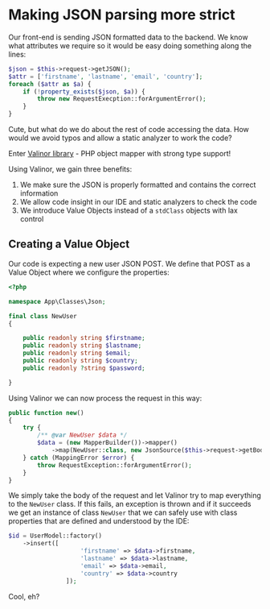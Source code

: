 # Making JSON parsing more strict

Our front-end is sending JSON formatted data to the backend. We know what attributes we require so it would be easy doing something along the lines:

```php
$json = $this->request->getJSON();
$attr = ['firstname', 'lastname', 'email', 'country'];
foreach ($attr as $a) {
	if (!property_exists($json, $a)) {
		throw new RequestExecption::forArgumentError();
	}
}
```

Cute, but what do we do about the rest of code accessing the data. How would we avoid typos and allow a static analyzer to work the code?

Enter [Valinor library](https://github.com/CuyZ/Valinor) - PHP object mapper with strong type support!

Using Valinor, we gain three benefits: 

1. We make sure the JSON is properly formatted and contains the correct information
2. We allow code insight in our IDE and static analyzers to check the code
3. We introduce Value Objects instead of a `stdClass` objects with lax control

## Creating a Value Object

Our code is expecting a new user JSON POST. We define that POST as a Value Object where we configure the properties:

```php
<?php

namespace App\Classes\Json;

final class NewUser
{

    public readonly string $firstname;
    public readonly string $lastname;
    public readonly string $email;
    public readonly string $country;
    public readonly ?string $password;

}
```

Using Valinor we can now process the request in this way:

```php
public function new()
{
	try {
		/** @var NewUser $data */
		$data = (new MapperBuilder())->mapper()
			->map(NewUser::class, new JsonSource($this->request->getBody()));
	} catch (MappingError $error) {
		throw RequestException::forArgumentError();
	}
}
```

We simply take the body of the request and let Valinor try to map everything to the `NewUser` class. If this fails, an exception is thrown and if it succeeds we get an instance of class `NewUser` that we can safely use with class properties that are defined and understood by the IDE:

```php
$id = UserModel::factory()
	->insert([
					'firstname' => $data->firstname,
					'lastname' => $data->lastname,
					'email' => $data->email,
					'country' => $data->country
				]);
```

Cool, eh?